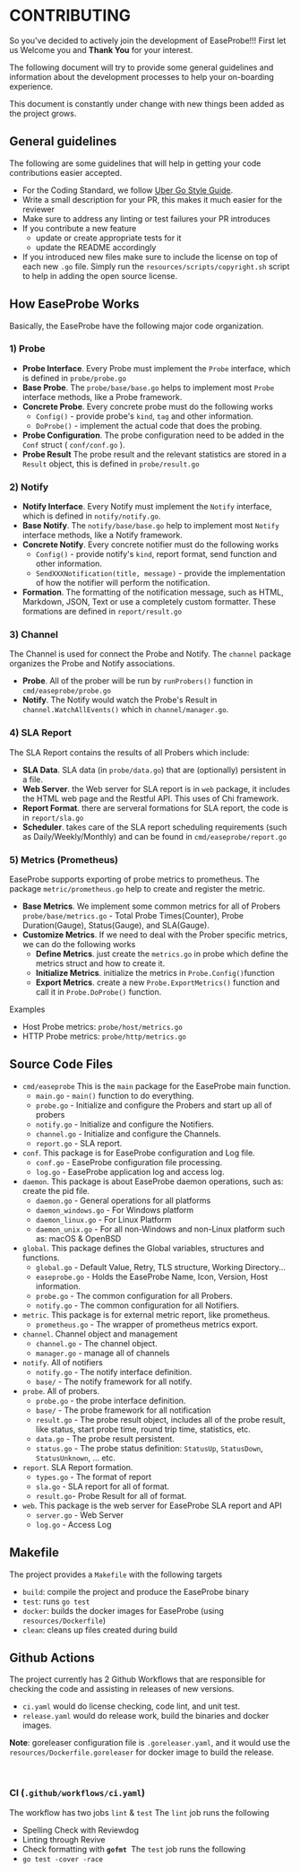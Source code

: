 # CONTRIBUTING
So you've decided to actively join the development of EaseProbe!!! First let us Welcome you and **Thank You** for your interest.

The following document will try to provide some general guidelines and information about the development processes to help your on-boarding experience.

This document is constantly under change with new things been added as the project grows.

## General guidelines
The following are some guidelines that will help in getting your code contributions easier accepted.

* For the Coding Standard, we follow [Uber Go Style Guide](https://github.com/uber-go/guide/blob/master/style.md).
* Write a small description for your PR, this makes it much easier for the reviewer
* Make sure to address any linting or test failures your PR introduces
* If you contribute a new feature
    * update or create appropriate tests for it
    * update the README accordingly
* If you introduced new files make sure to include the license on top of each new `.go` file. Simply run the `resources/scripts/copyright.sh` script to help in adding the open source license.

## How EaseProbe Works
Basically, the EaseProbe have the following major code organization.

### 1) Probe

- **Probe Interface**. Every Probe must implement the `Probe` interface, which is defined in `probe/probe.go`
- **Base Probe**. The `probe/base/base.go` helps to implement most `Probe` interface methods, like a Probe framework.
- **Concrete Probe**. Every concrete probe must do the following works
    - `Config()` - provide probe's `kind`, `tag` and other information.
    - `DoProbe()` - implement the actual code that does the probing.
- **Probe Configuration**. The probe configuration need to be added in the `Conf` struct ( `conf/conf.go` ).
- **Probe Result** The probe result and the relevant statistics are stored in a `Result` object, this is defined in `probe/result.go`

### 2) Notify

- **Notify Interface**. Every Notify must implement the `Notify` interface, which is defined in `notify/notify.go`.
- **Base Notify**. The `notify/base/base.go` help to implement most `Notify` interface methods, like a Notify framework.
- **Concrete Notify**. Every concrete notifier must do the following works
    - `Config()` - provide notify's `kind`, report format, send function and other information.
    - `SendXXXNotification(title, message)` - provide the implementation of how the notifier will perform the notification.
-  **Formation**. The formatting of the notification message, such as HTML, Markdown, JSON, Text or use a completely custom formatter. These formations are defined in `report/result.go`


### 3) Channel

The Channel is used for connect the Probe and Notify. The `channel` package organizes the Probe and Notify associations.

- **Probe**. All of the prober will be run by `runProbers()` function in `cmd/easeprobe/probe.go`
- **Notify**. The Notify would watch the Probe's Result in `channel.WatchAllEvents()` which in `channel/manager.go`.


### 4) SLA Report

The SLA Report contains the results of all Probers which include:

- **SLA Data**. SLA data (in `probe/data.go`) that are (optionally) persistent in a file.
- **Web Server**. the Web server for SLA report is in `web` package, it includes the HTML web page and the Restful API. This uses of Chi framework.
- **Report Format**. there are serveral formations for SLA report, the code is in `report/sla.go`
- **Scheduler**. takes care of the SLA report scheduling requirements (such as Daily/Weekly/Monthly) and can be found in `cmd/easeprobe/report.go`

### 5) Metrics (Prometheus)

EaseProbe supports exporting of probe metrics to prometheus. The package `metric/prometheus.go` help to create and register the metric.


- **Base Metrics**. We implement some common metrics for all of Probers `probe/base/metrics.go` - Total Probe Times(Counter), Probe Duration(Gauge), Status(Gauge), and SLA(Gauge).
- **Customize Metrics**. If we need to deal with the Prober specific metrics, we can do the following works
    - **Define Metrics**. just create the `metrics.go` in probe which define the metrics struct and how to create it.
    - **Initialize Metrics**. initialize the metrics in `Probe.Config()`function
    - **Export Metrics**. create a new `Probe.ExportMetrics()` function and call it in `Probe.DoProbe()` function.

Examples
- Host Probe metrics: `probe/host/metrics.go`
- HTTP Probe metrics: `probe/http/metrics.go`


## Source Code Files
* `cmd/easeprobe` This is the `main` package for the EaseProbe main function.
    * `main.go` - `main()` function to do everything.
    * `probe.go` - Initialize and configure the Probers and start up all of probers
    * `notify.go` - Initialize and configure the Notifiers.
    * `channel.go` - Initialize and configure the Channels.
    * `report.go` - SLA report.
* `conf`. This package is for EaseProbe configuration and Log file.
    * `conf.go` - EaseProbe configuration file processing.
    * `log.go` - EaseProbe application log and access log.
* `daemon`. This package is about EaseProbe daemon operations, such as: create the pid file.
    * `daemon.go` -  General operations for all platforms
    * `daemon_windows.go` - For Windows platform
    * `daemon_linux.go` - For Linux Platform
    * `daemon_unix.go` - For all non-Windows and non-Linux platform such as: macOS & OpenBSD
* `global`. This package defines the Global variables, structures and functions.
    * `global.go` - Default Value, Retry, TLS structure, Working Directory...
    * `easeprobe.go` - Holds the EaseProbe Name, Icon, Version, Host information.
    * `probe.go` - The common configuration for all Probers.
    * `notify.go` - The common configuration for all Notifiers.
* `metric`. This package is for external metric report, like prometheus.
    * `prometheus.go` - The wrapper of prometheus metrics export.
* `channel`. Channel object and management
    * `channel.go` - The channel object.
    * `manager.go` - manage all of channels
* `notify`. All of notifiers
    * `notify.go` - The notify interface definition.
    * `base/` - The notify framework for all notify.
* `probe`. All of probers.
    * `probe.go` - the probe interface definition.
    * `base/` - The probe framework for all notification
    * `result.go` - The probe result object, includes all of the probe result, like status, start probe time, round trip time, statistics, etc.
    * `data.go` - The probe result persistent.
    * `status.go` - The probe status definition: `StatusUp`, `StatusDown`, `StatusUnknown`, ... etc.
* `report`. SLA Report formation.
    * `types.go` - The format of report
    * `sla.go` - SLA report for all of format.
    * `result.go`- Probe Result for all of format.
* `web`. This package is the web server for EaseProbe SLA report and API
    * `server.go` - Web Server
    * `log.go` - Access Log
​
## Makefile
The project provides a `Makefile` with the following targets
* `build`: compile the project and produce the EaseProbe binary
* `test`: runs `go test`
* `docker`: builds the docker images for EaseProbe (using `resources/Dockerfile`)
* `clean`: cleans up files created during build
​
​
## Github Actions
The project currently has 2 Github Workflows that are responsible for checking the code and assisting in releases of new versions.

- `ci.yaml` would do license checking, code lint, and unit test.
- `release.yaml` would do release work, build the binaries and docker images.

**Note**: goreleaser configuration file is `.goreleaser.yaml`, and it would use the `resources/Dockerfile.goreleaser` for docker image to build the release.


​
### CI (`.github/workflows/ci.yaml`)
The workflow has two jobs `lint` & `test`
​
The `lint` job runs the following
- Spelling Check with Reviewdog
- Linting through Revive
- Check formatting with **`gofmt`**
​
The `test` job runs the following
- `go test -cover -race`
